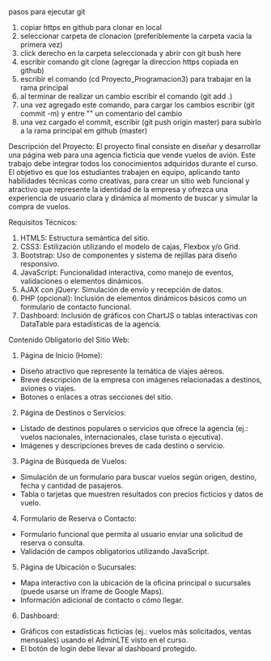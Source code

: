 pasos para ejecutar git
1. copiar https en github para clonar en local
2. seleccionar carpeta de clonacion (preferiblemente la carpeta vacia la primera vez)
4. click derecho en la carpeta seleccionada y abrir con git bush here
5. escribir comando git clone (agregar la direccion https copiada en github)
6. escribir el comando (cd Proyecto_Programacion3) para trabajar en la rama principal
7. al terminar de realizar un cambio escribir el comando (git add .)
8. una vez agregado este comando, para cargar los cambios escribir (git commit -m) y entre "" un comentario del cambio
9. una vez cargado el commit, escribir (git push origin master) para subirlo a la rama principal em github (master)


Descripción del Proyecto: 
El proyecto final consiste en diseñar y desarrollar una página web para una agencia ficticia 
que vende vuelos de avión. Este trabajo debe integrar todos los conocimientos adquiridos 
durante el curso. El objetivo es que los estudiantes trabajen en equipo, aplicando tanto 
habilidades técnicas como creativas, para crear un sitio web funcional y atractivo que 
represente la identidad de la empresa y ofrezca una experiencia de usuario clara y dinámica 
al momento de buscar y simular la compra de vuelos. 

Requisitos Técnicos: 
1. HTML5: Estructura semántica del sitio. 
2. CSS3: Estilización utilizando el modelo de cajas, Flexbox y/o Grid. 
3. Bootstrap: Uso de componentes y sistema de rejillas para diseño responsivo. 
4. JavaScript: Funcionalidad interactiva, como manejo de eventos, validaciones o 
elementos dinámicos. 
5. AJAX con jQuery: Simulación de envío y recepción de datos. 
6. PHP (opcional): Inclusión de elementos dinámicos básicos como un formulario de 
contacto funcional.
6. Dashboard: Inclusión de gráficos con ChartJS o tablas interactivas con DataTable 
para estadísticas de la agencia. 


Contenido Obligatorio del Sitio Web: 
1. Página de Inicio (Home): 
- Diseño atractivo que represente la temática de viajes aéreos.
- Breve descripción de la empresa con imágenes relacionadas a destinos, 
aviones o viajes.
- Botones o enlaces a otras secciones del sitio.

2. Página de Destinos o Servicios: 
- Listado de destinos populares o servicios que ofrece la agencia (ej.: vuelos 
nacionales, internacionales, clase turista o ejecutiva).
- Imágenes y descripciones breves de cada destino o servicio.
 
3. Página de Búsqueda de Vuelos: 
- Simulación de un formulario para buscar vuelos según origen, destino, fecha 
y cantidad de pasajeros. 
- Tabla o tarjetas que muestren resultados con precios ficticios y datos de vuelo.
 
4. Formulario de Reserva o Contacto: 
- Formulario funcional que permita al usuario enviar una solicitud de reserva o 
consulta. 
- Validación de campos obligatorios utilizando JavaScript.
 
5. Página de Ubicación o Sucursales: 
- Mapa interactivo con la ubicación de la oficina principal o sucursales (puede 
usarse un iframe de Google Maps). 
- Información adicional de contacto o cómo llegar.

6. Dashboard: 
- Gráficos con estadísticas ficticias (ej.: vuelos más solicitados, ventas 
mensuales) usando el AdminLTE visto en el curso. 
- El botón de login debe llevar al dashboard protegido.
